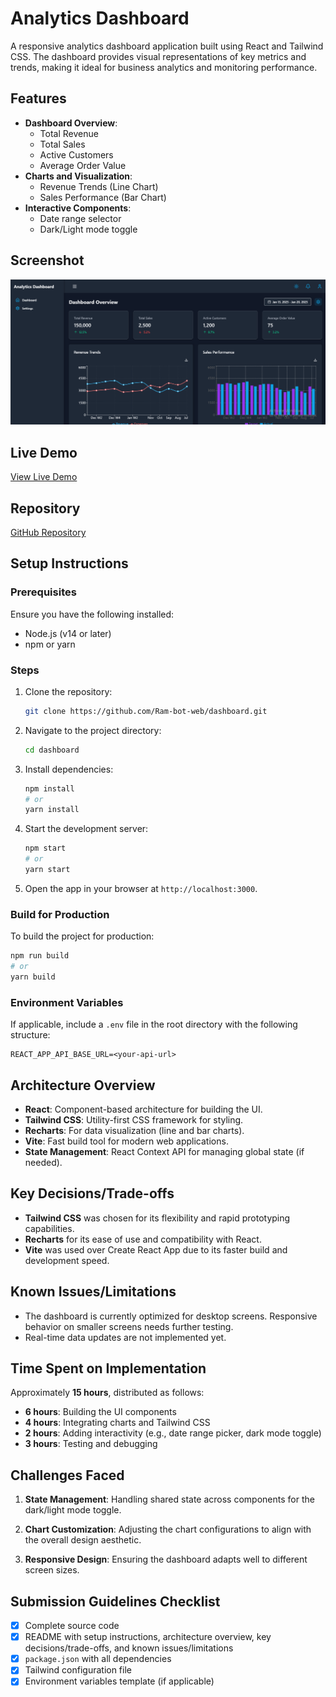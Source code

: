 # Analytics Dashboard

A responsive analytics dashboard application built using React and Tailwind CSS. The dashboard provides visual representations of key metrics and trends, making it ideal for business analytics and monitoring performance.

## Features

- **Dashboard Overview**:
  - Total Revenue
  - Total Sales
  - Active Customers
  - Average Order Value
- **Charts and Visualization**:
  - Revenue Trends (Line Chart)
  - Sales Performance (Bar Chart)
- **Interactive Components**:
  - Date range selector
  - Dark/Light mode toggle

## Screenshot

![Dashboard Screenshot](./image.png)

## Live Demo
[View Live Demo](https://dashboard-puce-tau-66.vercel.app/)

## Repository
[GitHub Repository](https://github.com/Ram-bot-web/dashboard)

## Setup Instructions

### Prerequisites

Ensure you have the following installed:
- Node.js (v14 or later)
- npm or yarn

### Steps

1. Clone the repository:
   ```bash
   git clone https://github.com/Ram-bot-web/dashboard.git
   ```

2. Navigate to the project directory:
   ```bash
   cd dashboard
   ```

3. Install dependencies:
   ```bash
   npm install
   # or
   yarn install
   ```

4. Start the development server:
   ```bash
   npm start
   # or
   yarn start
   ```

5. Open the app in your browser at `http://localhost:3000`.

### Build for Production

To build the project for production:
```bash
npm run build
# or
yarn build
```

### Environment Variables

If applicable, include a `.env` file in the root directory with the following structure:
```
REACT_APP_API_BASE_URL=<your-api-url>
```

## Architecture Overview

- **React**: Component-based architecture for building the UI.
- **Tailwind CSS**: Utility-first CSS framework for styling.
- **Recharts**: For data visualization (line and bar charts).
- **Vite**: Fast build tool for modern web applications.
- **State Management**: React Context API for managing global state (if needed).

## Key Decisions/Trade-offs

- **Tailwind CSS** was chosen for its flexibility and rapid prototyping capabilities.
- **Recharts** for its ease of use and compatibility with React.
- **Vite** was used over Create React App due to its faster build and development speed.

## Known Issues/Limitations

- The dashboard is currently optimized for desktop screens. Responsive behavior on smaller screens needs further testing.
- Real-time data updates are not implemented yet.

## Time Spent on Implementation

Approximately **15 hours**, distributed as follows:
- **6 hours**: Building the UI components
- **4 hours**: Integrating charts and Tailwind CSS
- **2 hours**: Adding interactivity (e.g., date range picker, dark mode toggle)
- **3 hours**: Testing and debugging

## Challenges Faced

1. **State Management**:
   Handling shared state across components for the dark/light mode toggle.

2. **Chart Customization**:
   Adjusting the chart configurations to align with the overall design aesthetic.

3. **Responsive Design**:
   Ensuring the dashboard adapts well to different screen sizes.

## Submission Guidelines Checklist

- [x] Complete source code
- [x] README with setup instructions, architecture overview, key decisions/trade-offs, and known issues/limitations
- [x] `package.json` with all dependencies
- [x] Tailwind configuration file
- [x] Environment variables template (if applicable)
